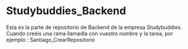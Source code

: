 # Studybuddies_Backend
Esta es la parte de repositorio de Backend de la empresa Studybuddies.
Cuando creéis una rama llamadla con vuestro nombre y la tarea, por ejemplo : Santiago_CrearRepositorio
